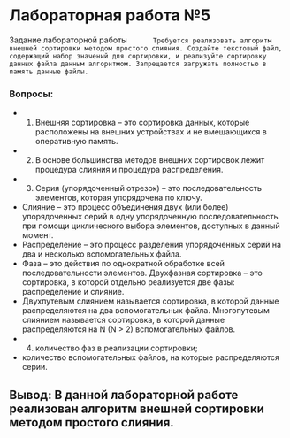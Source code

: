 # Лабораторная работа №5

Задание лабораторной работы
``		Требуется реализовать алгоритм внешней сортировки методом простого слияния. Создайте текстовый файл, содержащий набор значений для сортировки, и реализуйте сортировку данных файла данным алгоритмом. Запрещается загружать полностью в память данные файлы.``

### Вопросы:  
* 1. Внешняя сортировка – это сортировка данных, которые расположены на внешних устройствах и не вмещающихся в оперативную память.
* 2. В основе большинства методов внешних сортировок лежит процедура слияния и процедура распределения.
* 3. Серия (упорядоченный отрезок) – это последовательность элементов, которая упорядочена по ключу.
* Слияние – это процесс объединения двух (или более) упорядоченных серий в одну упорядоченную последовательность при помощи циклического выбора элементов, доступных в данный момент.
* Распределение – это процесс разделения упорядоченных серий на два и несколько вспомогательных файла.
* Фаза – это действия по однократной обработке всей последовательности элементов. Двухфазная сортировка – это сортировка, в которой отдельно реализуется две фазы: распределение и слияние.
* Двухпутевым слиянием называется сортировка, в которой данные распределяются на два вспомогательных файла. Многопутевым слиянием называется сортировка, в которой данные распределяются на N (N > 2) вспомогательных файлов.
* 4. количество фаз в реализации сортировки;
*    количество вспомогательных файлов, на которые распределяются серии.  


## Вывод: В данной лабораторной работе реализован алгоритм внешней сортировки методом простого слияния.

